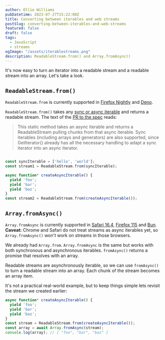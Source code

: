 ```yaml
---
author: Ollie Williams
pubDatetime: 2023-07-27T15:22:00Z
title: Converting between iterables and web streams
postSlug: converting-between-iterables-and-web-streams
featured: false
draft: false
tags:
  - JavaScript
  - streams
ogImage: "/assets/iterablestreams.png"
description: ReadableStream.from() and Array.fromAsync()
---
```

It's now easy to turn an iterator into a readable stream and a readable stream into an array. Let's take a look.

## `ReadableStream.from()`

`ReadableStream.from` is currently supported in [Firefox Nightly](https://www.mozilla.org/en-US/firefox/117.0a1/releasenotes/?utm_source=firefox-browser&utm_medium=firefox-desktop&utm_campaign=about-dialog#:~:text=ReadableStream.from%20is%20now%20supported) and [Deno](https://github.com/denoland/deno/releases#:~:text=feat%3A-,ReadableStream.from,-(%2319446)).

`ReadableStream.from()` takes any [sync or async iterable](https://github.com/whatwg/streams/commit/8d7a0bf26eb2cc23e884ddbaac7c1da4b91cf2bc#:~:text=This%20static%20method%20takes%20an%20async%20iterable%20and%20returns%20a%20ReadableStream%20pulling%20chunks%20from%20that%20async%20iterable.%20Sync%20iterables%20(including%20arrays%20and%20generators)%20are%20also%20supported%2C%20since%20GetIterator()%20already%20has%20all%20the%20necessary%20handling%20to%20adapt%20a%20sync%20iterator%20into%20an%20async%20iterator.) and returns a readable stream. The text of the [PR to the spec](https://github.com/whatwg/streams/commit/8d7a0bf26eb2cc23e884ddbaac7c1da4b91cf2bc#:~:text=This%20static%20method%20takes%20an%20async%20iterable%20and%20returns%20a%20ReadableStream%20pulling%20chunks%20from%20that%20async%20iterable.%20Sync%20iterables%20(including%20arrays%20and%20generators)%20are%20also%20supported%2C%20since%20GetIterator()%20already%20has%20all%20the%20necessary%20handling%20to%20adapt%20a%20sync%20iterator%20into%20an%20async%20iterator.) reads:


> This static method takes an async iterable and returns a ReadableStream pulling chunks from that async iterable. Sync iterables (including arrays and generators) are also supported, since GetIterator() already has all the necessary handling to adapt a sync iterator into an async iterator.

```js

const syncIterable = ['hello', 'world'];
const stream1 = ReadableStream.from(syncIterable);

async function* createAsyncIterable() {
  yield 'foo';
  yield 'bar';
  yield 'baz';
}
const stream2 = ReadableStream.from(createAsyncIterable());
```

## `Array.fromAsync()`

`Array.fromAsync` is currently supported in [Safari 16.4](https://developer.apple.com/documentation/safari-release-notes/safari-16_4-release-notes#:~:text=Added%20support%20for%20Array.fromAsync.), [Firefox 115](https://developer.mozilla.org/en-US/docs/Mozilla/Firefox/Releases/115#javascript) and [Bun](https://bun.sh/blog/bun-v0.3.0#array-from-async). **Caveat:** Chrome and Safari do not treat streams as async iterables yet, so `Array.fromAsync()` won't work on streams in those browsers. 

We already had `Array.from`. `Array.fromAsync` is the same but works with both synchronous and asynchronous iterables. `fromAsync()` returns a promise that resolves with an array. 

Readable streams are asynchronously iterable, so we can use `fromAsync()` to turn a readable stream into an array. Each chunk of the stream becomes an array item. 

It's not a practical real-world example, but to keep things simple lets revisit the stream we created earlier:

```js
async function* createAsyncIterable() {
  yield 'foo';
  yield 'bar';
  yield 'baz';
}
const stream = ReadableStream.from(createAsyncIterable());
const array = await Array.fromAsync(stream);
console.log(array); // [ "foo", "bar", "baz" ]
```